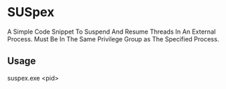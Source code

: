 # SUSpex
A Simple Code Snippet To Suspend And Resume Threads In An External Process.
Must Be In The Same Privilege Group as The Specified Process.

## Usage
suspex.exe \<pid\>
